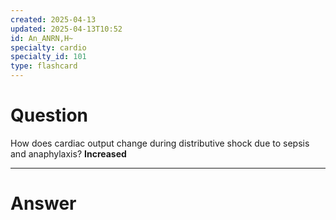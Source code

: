 ```yaml
---
created: 2025-04-13
updated: 2025-04-13T10:52
id: An_ANRN,H~
specialty: cardio
specialty_id: 101
type: flashcard
---
```


# Question
How does cardiac output change during distributive shock due to sepsis and anaphylaxis?   **Increased**

---

# Answer
